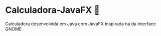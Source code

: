 # Calculadora-JavaFX  🧮
 Calculadora desenvolvida em Java com JavaFX inspirada na da interface GNOME
